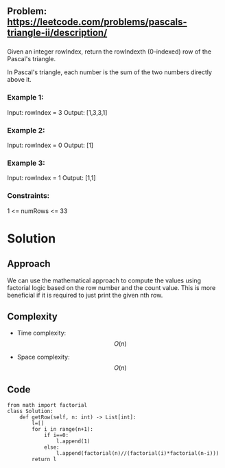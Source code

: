 ## Problem: https://leetcode.com/problems/pascals-triangle-ii/description/
### 
Given an integer rowIndex, return the rowIndexth (0-indexed) row of the Pascal's triangle.

In Pascal's triangle, each number is the sum of the two numbers directly above it.

### Example 1:
Input: rowIndex = 3
Output: [1,3,3,1]

### Example 2:
Input: rowIndex = 0
Output: [1]

### Example 3:
Input: rowIndex = 1
Output: [1,1]

### Constraints:
1 <= numRows <= 33

# Solution
## Approach
We can use the mathematical approach to compute the values using factorial logic based on the row number and the count value. This is more beneficial if it is required to just print the given nth row.

## Complexity
- Time complexity:
$$O(n)$$

- Space complexity:
$$O(n)$$

## Code
```python3 []
from math import factorial
class Solution:
    def getRow(self, n: int) -> List[int]:
        l=[]
        for i in range(n+1):
            if i==0:
                l.append(1)
            else:
                l.append(factorial(n)//(factorial(i)*factorial(n-i)))
        return l
```
